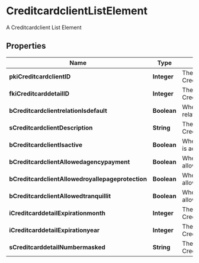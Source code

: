 

# CreditcardclientListElement

A Creditcardclient List Element

## Properties

| Name | Type | Description | Notes |
|------------ | ------------- | ------------- | -------------|
|**pkiCreditcardclientID** | **Integer** | The unique ID of the Creditcardclient |  |
|**fkiCreditcarddetailID** | **Integer** | The unique ID of the Creditcarddetail |  |
|**bCreditcardclientrelationIsdefault** | **Boolean** | Whether if it&#39;s an relationisdefault |  |
|**sCreditcardclientDescription** | **String** | The description of the Creditcardclient |  |
|**bCreditcardclientIsactive** | **Boolean** | Whether the creditcardclient is active or not |  |
|**bCreditcardclientAllowedagencypayment** | **Boolean** | Whether if it&#39;s an allowedagencypayment |  |
|**bCreditcardclientAllowedroyallepageprotection** | **Boolean** | Whether if it&#39;s an allowedroyallepageprotection |  |
|**bCreditcardclientAllowedtranquillit** | **Boolean** | Whether if it&#39;s an allowedtranquillit |  |
|**iCreditcarddetailExpirationmonth** | **Integer** | The expirationmonth of the Creditcarddetail |  |
|**iCreditcarddetailExpirationyear** | **Integer** | The expirationyear of the Creditcarddetail |  |
|**sCreditcarddetailNumbermasked** | **String** | The numbermasked of the Creditcarddetail |  |



